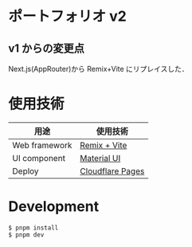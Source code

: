 # ポートフォリオ v2

## v1 からの変更点

Next.js(AppRouter)から Remix+Vite にリプレイスした．

# 使用技術

| 用途          | 使用技術                                          |
| ------------- | ------------------------------------------------- |
| Web framework | [Remix + Vite](https://remix.run/)                |
| UI component  | [Material UI](https://mui.com/)                   |
| Deploy        | [Cloudflare Pages](https://pages.cloudflare.com/) |

# Development

```
$ pnpm install
$ pnpm dev
```
